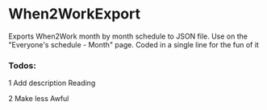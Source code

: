 # When2WorkExport
Exports When2Work month by month schedule to JSON file. Use on the "Everyone's schedule - Month" page. Coded in a single line for the fun of it

### Todos:
1 Add description Reading

2 Make less Awful
